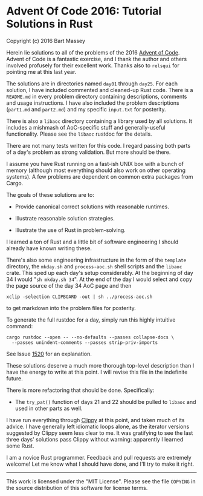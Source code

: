 # Advent Of Code 2016: Tutorial Solutions in Rust
Copyright (c) 2016 Bart Massey

Herein lie solutions to all of the problems of the 2016
[Advent of Code](http://adventofcode.com). Advent of Code is
a fantastic exercise, and I thank the author and others
involved profusely for their excellent work. Thanks also to
`relsqui` for pointing me at this last year.

The solutions are in directories named `day01` through
`day25`. For each solution, I have included commented and
cleaned-up Rust code. There is a `README.md` in every
problem directory containing descriptions, comments and
usage instructions. I have also included the problem
descriptions (`part1.md` and `part2.md`) and my specific
`input.txt` for posterity.

There is also a `libaoc` directory containing a library used
by all solutions. It includes a mishmash of AoC-specific
stuff and generally-useful functionality. Please see the
`libaoc` rustdoc for the details.

There are not many tests written for this code. I regard
passing both parts of a day's problem as strong validation.
But more should be there.

I assume you have Rust running on a fast-ish UNIX box with a
bunch of memory (although most everything should also work
on other operating systems).  A few problems are dependent
on common extra packages from Cargo.

The goals of these solutions are to:

* Provide canonical correct solutions with reasonable
  runtimes.

* Illustrate reasonable solution strategies.

* Illustrate the use of Rust in problem-solving.

I learned a ton of Rust and a little bit of software
engineering I should already have known writing these.

There's also some engineering infrastructure in the form of
the `template` directory, the `mkday.sh` and
`process-aoc.sh` shell scripts and the `libaoc` crate.  This
sped up each day's setup considerably. At the beginning of
day 34 I would "`sh mkday.sh 34`". At the end of the day I
would select and copy the page source of the day 34 AoC page
and then

    xclip -selection CLIPBOARD -out | sh ../process-aoc.sh

to get markdown into the problem files for posterity.

To generate the full rustdoc for a day, simply run this
highly intuitive command:

    cargo rustdoc --open -- --no-defaults --passes collapse-docs \
      --passes unindent-comments --passes strip-priv-imports

See Issue
[1520](https://github.com/rust-lang/cargo/issues/1520)
for an explanation.

These solutions deserve a much more thorough top-level
description than I have the energy to write at this point.
I will revise this file in the indefinite future.

There is more refactoring that should be done. Specifically:

* The `try_pat()` function of days 21 and 22 should be
  pulled to `libaoc` and used in other parts as well.

I have run everything through
[Clippy](http://crates.io/crates/clippy) at this point, and
taken much of its advice. I have generally left idiomatic
loops alone, as the iterator versions suggested by Clippy
seem less clear to me. It was gratifying to see the last
three days' solutions pass Clippy without warning:
apparently I learned some Rust.

I am a novice Rust programmer. Feedback and pull requests
are extremely welcome! Let me know what I should have done,
and I'll try to make it right.


---

This work is licensed under the "MIT License".  Please see
the file `COPYING` in the source distribution of this software
for license terms.
